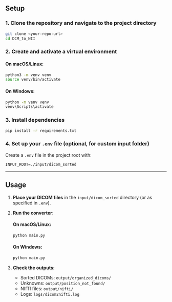 ## Setup

### 1. Clone the repository and navigate to the project directory

```sh
git clone <your-repo-url>
cd DCM_to_NII
```

### 2. Create and activate a virtual environment

#### **On macOS/Linux:**
```sh
python3 -m venv venv
source venv/bin/activate
```

#### **On Windows:**
```sh
python -m venv venv
venv\Scripts\activate
```

### 3. Install dependencies

```sh
pip install -r requirements.txt
```

### 4. Set up your `.env` file (optional, for custom input folder)

Create a `.env` file in the project root with:
```
INPUT_ROOT=./input/dicom_sorted
```

---

## Usage

1. **Place your DICOM files** in the `input/dicom_sorted` directory (or as specified in `.env`).

2. **Run the converter:**

   #### **On macOS/Linux:**
   ```sh
   python main.py
   ```

   #### **On Windows:**
   ```sh
   python main.py
   ```

3. **Check the outputs:**
    - Sorted DICOMs: `output/organized_dicoms/`
    - Unknowns: `output/position_not_found/`
    - NIfTI files: `output/nifti/`
    - Logs: `logs/dicom2nifti.log`